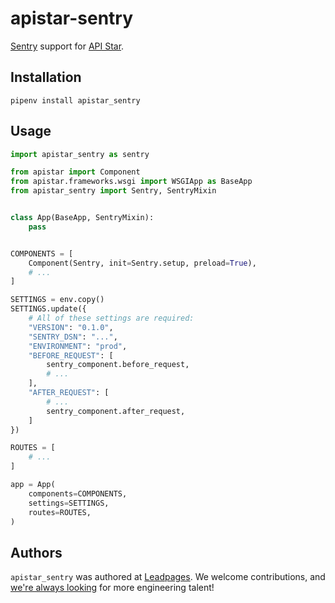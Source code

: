# apistar-sentry

[Sentry] support for [API Star].


## Installation

    pipenv install apistar_sentry


## Usage

``` python
import apistar_sentry as sentry

from apistar import Component
from apistar.frameworks.wsgi import WSGIApp as BaseApp
from apistar_sentry import Sentry, SentryMixin


class App(BaseApp, SentryMixin):
    pass


COMPONENTS = [
    Component(Sentry, init=Sentry.setup, preload=True),
    # ...
]

SETTINGS = env.copy()
SETTINGS.update({
    # All of these settings are required:
    "VERSION": "0.1.0",
    "SENTRY_DSN": "...",
    "ENVIRONMENT": "prod",
    "BEFORE_REQUEST": [
        sentry_component.before_request,
        # ...
    ],
    "AFTER_REQUEST": [
        # ...
        sentry_component.after_request,
    ]
})

ROUTES = [
    # ...
]

app = App(
    components=COMPONENTS,
    settings=SETTINGS,
    routes=ROUTES,
)
```

## Authors

`apistar_sentry` was authored at [Leadpages][leadpages].  We welcome
contributions, and [we're always looking][careers] for more
engineering talent!

[Sentry]: https://getsentry.com
[API Star]: https://github.com/encode/apistar/
[leadpages]: https://leadpages.net
[careers]: https://www.leadpages.net/careers

